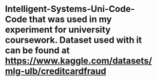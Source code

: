 # Intelligent-Systems-Uni-Code- Code that was used in my experiment for university coursework. Dataset used with it can be found at https://www.kaggle.com/datasets/mlg-ulb/creditcardfraud
